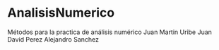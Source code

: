 # AnalisisNumerico
Métodos para la practica de análisis numérico
Juan Martin Uribe
Juan David Perez
Alejandro Sanchez
